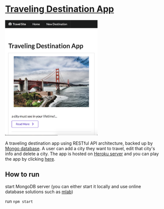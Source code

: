 # [Traveling Destination App](https://radiant-sea-17026.herokuapp.com/travel)

<img src='public/imgs/travel-demo.png' width='300px' alt='demo of app' />

A traveling destination app using RESTful API architecture, backed up by [Mongo database](https://www.mongodb.com/). A user can add a city they want to travel, edit that city's info and delete a city. The app is hosted on [Heroku server](https://www.heroku.com/) and you can 
play the app by clicking [here](https://radiant-sea-17026.herokuapp.com/travel).

## How to run

start MongoDB server (you can either start it locally and use online database solutions such as [mlab](https://mlab.com/))

run `npm start`